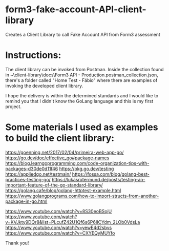 # form3-fake-account-API-client-library
Creates a Client Library to call Fake Account API from Form3 assessment

# Instructions:
The client library can be invoked from Postman. Inside the collection found in ~\client-library\docs\Form3 API - Production.postman_collection.json, there's a folder called "Home Test - Fábio" where there are examples of invoking the developed client library.

I hope the delivery is within the determined standards and I would like to remind you that I didn't know the GoLang language and this is my first project.

# Some materials I used as examples to build the client library:

https://goenning.net/2017/02/04/primeira-web-app-go/
https://go.dev/doc/effective_go#package-names
https://blog.learngoprogramming.com/code-organization-tips-with-packages-d30de0d11f46
https://pkg.go.dev/testing
https://appliedgo.net/testmain/
https://fossa.com/blog/golang-best-practices-testing-go/
https://lukasrotermund.de/posts/testing-an-important-feature-of-the-go-standard-library/
https://golang.cafe/blog/golang-httptest-example.html
https://www.golangprograms.com/how-to-import-structs-from-another-package-in-go.html

https://www.youtube.com/watch?v=8S30eoBSojU
https://www.youtube.com/watch?v=KVJkty9DQr8&list=PLcufZ42U1Qf6s6P6IICYdm_2LOb0VdsLa
https://www.youtube.com/watch?v=yewE4d2sbvs
https://www.youtube.com/watch?v=CXYEQyMUYfo

Thank you!